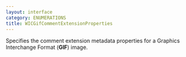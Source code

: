 ```yaml
---
layout: interface
category: ENUMERATIONS
title: WICGifCommentExtensionProperties
---
```


Specifies the comment extension metadata properties for a Graphics Interchange Format (**GIF**) image.
